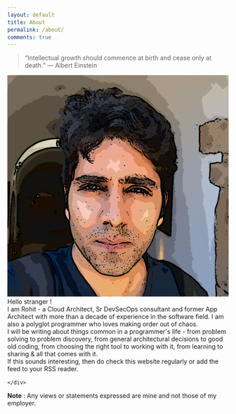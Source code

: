 ```yaml
---
layout: default
title: About
permalink: /about/
comments: true
---
```

> “Intellectual growth should commence at birth and cease only at death.”
> ― Albert Einstein
<script src="https://platform.linkedin.com/badges/js/profile.js" async defer type="text/javascript"></script>
<div class="divTableRow">
    <div class="divTableCell profile-pic">
        <img src="/assets/images/self/self-cartoonize.png" />
    </div>
    <div class="divTableCell about-me">
        Hello stranger ! <br/>
        I am Rohit - a Cloud Architect, Sr DevSecOps consultant and former App Architect with more than a decade of experience in the software field. I am also a polyglot programmer who loves making order out of chaos.
        <br/>
        I will be writing about things common in a programmer's life - from problem solving to problem discovery, from general architectural decisions to good old coding, from choosing the right tool to working with it, from learning to sharing & all that comes with it.
        <br/>
        If this sounds interesting, then do check this website regularly or add the feed to your RSS reader.<br/>

    </div>
</div>

<b>Note</b> : Any views or statements expressed are mine and not those of my employer.
